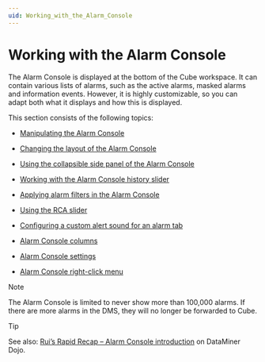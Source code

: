 ```yaml
---
uid: Working_with_the_Alarm_Console
---
```


# Working with the Alarm Console

The Alarm Console is displayed at the bottom of the Cube workspace. It can contain various lists of alarms, such as the active alarms, masked alarms and information events. However, it is highly customizable, so you can adapt both what it displays and how this is displayed.

This section consists of the following topics:

- [Manipulating the Alarm Console](xref:Manipulating_the_Alarm_Console)

- [Changing the layout of the Alarm Console](xref:ChangingTheAlarmConsoleLayout)

- [Using the collapsible side panel of the Alarm Console](xref:UsingTheCollapsibleSidePanel)

- [Working with the Alarm Console history slider](xref:WorkingWithTheAlarmConsoleHistorySlider)

- [Applying alarm filters in the Alarm Console](xref:ApplyingAlarmFiltersInTheAlarmConsole)

- [Using the RCA slider](xref:UsingTheRCASlider)

- [Configuring a custom alert sound for an alarm tab](xref:ConfiguringACustomAlertSoundForAnAlarmTab)

- [Alarm Console columns](xref:AlarmConsoleColumns)

- [Alarm Console settings](xref:AlarmConsoleSettings)

- [Alarm Console right-click menu](xref:AlarmConsoleRightClickMenu)

> [!NOTE]
> The Alarm Console is limited to never show more than 100,000 alarms. If there are more alarms in the DMS, they will no longer be forwarded to Cube.

> [!TIP]
> See also: [Rui’s Rapid Recap – Alarm Console introduction](https://community.dataminer.services/video/ruis-rapid-recap-alarm-console-introduction/) on DataMiner Dojo.
